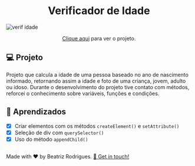 <h1 align="center">
  Verificador de Idade
</h1>
  
![verif idade](https://github.com/devbeatriz/verificador-idade/assets/94017930/8eabc0fd-3ab4-45bc-8704-e3ad8e7e3d99)

<p align="center"><a href="https://verifidade-db.vercel.app/">Clique aqui</a> para ver o projeto.</p>

## 💻 Projeto


Projeto que calcula a idade de uma pessoa baseado no ano de nascimento informado, retornando assim a idade e foto de uma criança, jovem, adulto ou idoso.
Durante o desenvolvimento do projeto tive contato com métodos, reforcei o conhecimento sobre variáveis, funções e condições.

## 📝 Aprendizados

- [x] Criar elementos com os métodos `createElement()` e `setAttribute()`
- [x] Seleção de div com `querySelector()`
- [x] Uso do método `appendChild()`

##
<p> Made with ♥ by Beatriz Rodrigues. <a href="https://linktr.ee/devbeatriz">👋 Get in touch!</a></p>
